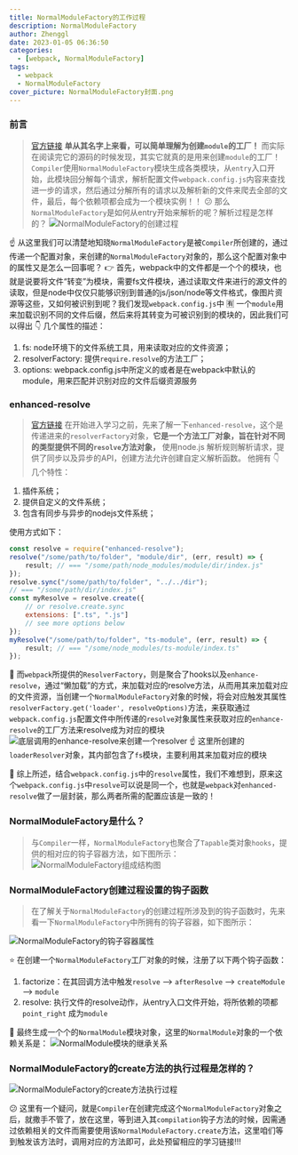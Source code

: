 ```yaml
---
title: NormalModuleFactory的工作过程
description: NormalModuleFactory
author: Zhenggl
date: 2023-01-05 06:36:50
categories:
  - [webpack, NormalModuleFactory]
tags:
  - webpack
  - NormalModuleFactory
cover_picture: NormalModuleFactory封面.png
---
```


### 前言
> [官方链接](https://webpack.docschina.org/api/normalmodulefactory-hooks/)
> **单从其名字上来看，可以简单理解为创建`module`的工厂！** 而实际在阅读完它的源码的时候发现，其实它就真的是用来创建`module`的工厂！
> `Compiler`使用`NormalModuleFactory`模块生成各类模块，从`entry`入口开始，此模块回分解每个请求，解析配置文件`webpack.config.js`内容来查找进一步的请求，然后通过分解所有的请求以及解析新的文件来爬去全部的文件，最后，每个依赖项都会成为一个模块实例！！
> :confused: 那么`NormalModuleFactory`是如何从entry开始来解析的呢？解析过程是怎样的？
![NormalModuleFactory的创建过程](NormalModuleFactory的创建过程.png)

:point_up: 从这里我们可以清楚地知晓`NormalModuleFactory`是被`Compiler`所创建的，通过传递一个配置对象，来创建的`NormalModuleFactory`对象的，那么这个配置对象中的属性又是怎么一回事呢？
:point_right: 首先，webpack中的文件都是一个个的模块，也就是说要将文件“转变”为模块，需要fs文件模块，通过读取文件来进行的源文件的读取，但是node中仅仅只能够识别到普通的js/json/node等文件格式，像图片资源等这些，又如何被识别到呢？我们发现`webpack.config.js`中 :u6709: 一个`module`用来加载识别不同的文件后缀，然后来将其转变为可被识别到的模块的，因此我们可以得出 :point_down: 几个属性的描述：
1. fs: node环境下的文件系统工具，用来读取对应的文件资源；
2. resolverFactory: 提供`require.resolve`的方法工厂；
3. options: webpack.config.js中所定义的或者是在webpack中默认的module，用来匹配并识别对应的文件后缀资源服务

### enhanced-resolve
> [官方链接](https://www.npmjs.com/package/enhanced-resolve)
> 在开始进入学习之前，先来了解一下`enhanced-resolve`，这个是传递进来的`resolverFactory`对象，**它是一个方法工厂对象，旨在针对不同的类型提供不同的`resolve`方法对象，**
> 使用node.js 解析规则解析请求，提供了同步以及异步的API，创建方法允许创建自定义解析函数。
> 他拥有 :point_down: 几个特性：
1. 插件系统；
2. 提供自定义的文件系统；
3. 包含有同步与异步的nodejs文件系统；

使用方式如下：
```javascript
const resolve = require("enhanced-resolve");
resolve("/some/path/to/folder", "module/dir", (err, result) => {
	result; // === "/some/path/node_modules/module/dir/index.js"
});
resolve.sync("/some/path/to/folder", "../../dir");
// === "/some/path/dir/index.js"
const myResolve = resolve.create({
	// or resolve.create.sync
	extensions: [".ts", ".js"]
	// see more options below
});
myResolve("/some/path/to/folder", "ts-module", (err, result) => {
	result; // === "/some/node_modules/ts-module/index.ts"
});
```

:stars: 而`webpack`所提供的`ResolverFactory`，则是聚合了hooks以及`enhance-resolve`，通过“懒加载”的方式，来加载对应的resolve方法，从而用其来加载对应的文件资源，当创建一个`NormalModuleFactory`对象的时候，将会对应触发其属性`resolverFactory.get('loader', resolveOptions)`方法，来获取通过`webpack.config.js`配置文件中所传递的`resolve`对象属性来获取对应的`enhance-resolve`的工厂方法来resolve成为对应的模块
![底层调用的enhance-resolve来创建一个resolver](底层调用的enhance-resolve来创建一个resolver.png)
:point_up: 这里所创建的`loaderResolver`对象，其内部包含了`fs`模块，主要利用其来加载对应的模块

:stars: 综上所述，结合`webpack.config.js`中的`resolve`属性，我们不难想到，原来这个`webpack.config.js`中`resolve`可以说是同一个，也就是`webpack`对`enhanced-resolve`做了一层封装，那么两者所需的配置应该是一致的！

### NormalModuleFactory是什么？
> 与`Compiler`一样，`NormalModuleFactory`也聚合了`Tapable`类对象`hooks`，提供的相对应的钩子容器方法，如下图所示：
> ![NormalModuleFactory组成结构图](NormalModuleFactory组成结构图.png)

### NormalModuleFactory创建过程设置的钩子函数
> 在了解关于`NormalModuleFactory`的创建过程所涉及到的钩子函数时，先来看一下`NormalModuleFactory`中所拥有的钩子容器，如下图所示：

![NormalModuleFactory的钩子容器属性](NormalModuleFactory的钩子容器属性.png)

:star: 在创建一个`NormalModuleFactory`工厂对象的时候，注册了以下两个钩子函数：
1. factorize：在其回调方法中触发`resolve` --> `afterResolve` --> `createModule` --> `module`
2. resolve: 执行文件的resolve动作，从entry入口文件开始，将所依赖的项都 `point_right` 成为`module`

:stars: 最终生成一个个的`NormalModule`模块对象，这里的`NormalModule`对象的一个依赖关系是：
![NormalModule模块的继承关系](NormalModule模块的继承关系.jpg)

### NormalModuleFactory的create方法的执行过程是怎样的？
![NormalModuleFactory的create方法执行过程](NormalModuleFactory的create方法执行过程.jpg)

:confused: 这里有一个疑问，就是`Compiler`在创建完成这个`NormalModuleFactory`对象之后，就撒手不管了，放在这里，等到进入其`compilation`钩子方法的时候，因需通过依赖相关的文件而需要使用该`NormalModuleFactory.create`方法，这里咱们等到触发该方法时，调用对应的方法即可，此处预留相应的学习链接!!!